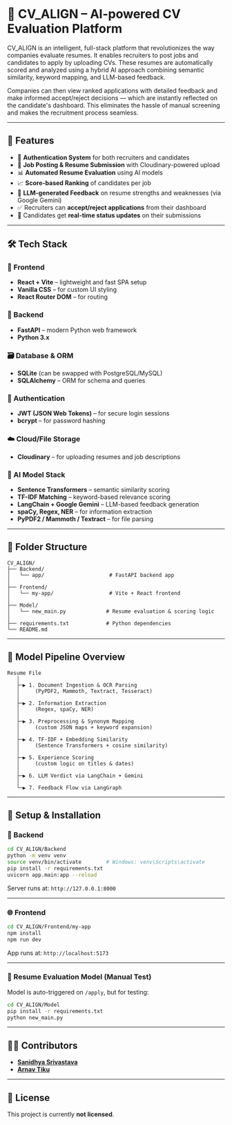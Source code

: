 # 🧠 CV_ALIGN – AI-powered CV Evaluation Platform

CV_ALIGN is an intelligent, full-stack platform that revolutionizes the way companies evaluate resumes. It enables recruiters to post jobs and candidates to apply by uploading CVs. These resumes are automatically scored and analyzed using a hybrid AI approach combining semantic similarity, keyword mapping, and LLM-based feedback.

Companies can then view ranked applications with detailed feedback and make informed accept/reject decisions — which are instantly reflected on the candidate's dashboard. This eliminates the hassle of manual screening and makes the recruitment process seamless.

---

## 🚀 Features

- 🔐 **Authentication System** for both recruiters and candidates
- 🧾 **Job Posting & Resume Submission** with Cloudinary-powered upload
- 📊 **Automated Resume Evaluation** using AI models
- 📈 **Score-based Ranking** of candidates per job
- 💬 **LLM-generated Feedback** on resume strengths and weaknesses (via Google Gemini)
- ✅ Recruiters can **accept/reject applications** from their dashboard
- 🔄 Candidates get **real-time status updates** on their submissions

---

## 🛠 Tech Stack

### 🧩 Frontend
- **React + Vite** – lightweight and fast SPA setup
- **Vanilla CSS** – for custom UI styling
- **React Router DOM** – for routing

### 🔧 Backend
- **FastAPI** – modern Python web framework
- **Python 3.x**

### 🗃️ Database & ORM
- **SQLite** (can be swapped with PostgreSQL/MySQL)
- **SQLAlchemy** – ORM for schema and queries

### 🔐 Authentication
- **JWT (JSON Web Tokens)** – for secure login sessions
- **bcrypt** – for password hashing

### ☁️ Cloud/File Storage
- **Cloudinary** – for uploading resumes and job descriptions

### 🤖 AI Model Stack
- **Sentence Transformers** – semantic similarity scoring
- **TF-IDF Matching** – keyword-based relevance scoring
- **LangChain + Google Gemini** – LLM-based feedback generation
- **spaCy, Regex, NER** – for information extraction
- **PyPDF2 / Mammoth / Textract** – for file parsing

---

## 📂 Folder Structure

```
CV_ALIGN/
├── Backend/
│   └── app/                     # FastAPI backend app
│
├── Frontend/
│   └── my-app/                  # Vite + React frontend
│
├── Model/
│   └── new_main.py             # Resume evaluation & scoring logic
│
├── requirements.txt            # Python dependencies
└── README.md
```

---

## 🧠 Model Pipeline Overview

```
Resume File
   │
   ├─▶ 1. Document Ingestion & OCR Parsing
   │     (PyPDF2, Mammoth, Textract, Tesseract)
   │
   ├─▶ 2. Information Extraction
   │     (Regex, spaCy, NER)
   │
   ├─▶ 3. Preprocessing & Synonym Mapping
   │     (custom JSON maps + keyword expansion)
   │
   ├─▶ 4. TF-IDF + Embedding Similarity
   │     (Sentence Transformers + cosine similarity)
   │
   ├─▶ 5. Experience Scoring
   │     (custom logic on titles & dates)
   │
   ├─▶ 6. LLM Verdict via LangChain + Gemini
   │
   └─▶ 7. Feedback Flow via LangGraph
```

---

## 🧪 Setup & Installation

### 🔧 Backend

```bash
cd CV_ALIGN/Backend
python -m venv venv
source venv/bin/activate        # Windows: venv\Scripts\activate
pip install -r requirements.txt
uvicorn app.main:app --reload
```

Server runs at: `http://127.0.0.1:8000`

---

### 🌐 Frontend

```bash
cd CV_ALIGN/Frontend/my-app
npm install
npm run dev
```

App runs at: `http://localhost:5173`

---

### 🤖 Resume Evaluation Model (Manual Test)

Model is auto-triggered on `/apply`, but for testing:

```bash
cd CV_ALIGN/Model
pip install -r requirements.txt
python new_main.py
```

---

## 👨‍💻 Contributors

- [**Sanidhya Srivastava**](https://github.com/diffused-orbital)
- [**Arnav Tiku**](https://github.com/T-arn21)

---

## 📄 License

This project is currently **not licensed**.
